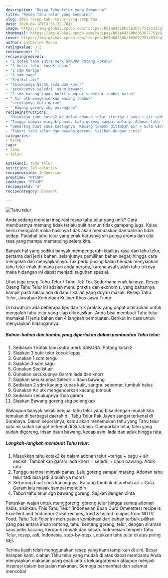 ```yaml
---
description: "Resep Tahu telur yang Sempurna"
title: "Resep Tahu telur yang Sempurna"
slug: 2061-resep-tahu-telur-yang-sempurna
date: 2020-04-18T13:36:22.701Z
image: https://img-global.cpcdn.com/recipes/b61a64318bd36307/751x532cq70/tahu-telur-foto-resep-utama.jpg
thumbnail: https://img-global.cpcdn.com/recipes/b61a64318bd36307/751x532cq70/tahu-telur-foto-resep-utama.jpg
cover: https://img-global.cpcdn.com/recipes/b61a64318bd36307/751x532cq70/tahu-telur-foto-resep-utama.jpg
author: Catherine Moran
ratingvalue: 3.2
reviewcount: 11
recipeingredient:
- "1 kotak tahu sutra merk SAKURA Potong kotak2"
- "3 butir telur kocok lepas"
- "1 sdm terigu"
- "3 sdm sagu"
- "Sedikit air"
- "secukupnya Garam lada dan knorr"
- "secukupnya Seledri  daun bawang"
- "2 sdm kacang kupas kulit sangrai sebentar tumbuk halus"
- " Air utk mengencerkan kacang tumbuk"
- "secukupnya Gula garam"
- " Bawang goreng sbg pelengkap"
recipeinstructions:
- "Masukkan tahu kotak2 ke dalam adonan telur +terigu + sagu + air sedikit. Tambahkan garam lada knorr + seledri + daun bawang. Aduk rata"
- "Tunggu sampai minyak panas. Lalu goreng sampai matang. Adonan tahu telur tadi bisa jadi 3 buah ya moms"
- "Sekarang buat saus kacangnya. Kacang tumbuk ditambah air + Gula Garam lalu masak sampai mendidih"
- "Taburi tahu telur dgn bawang goreng. Sajikan dengan cinta"
categories:
- Resep
tags:
- tahu
- telur

katakunci: tahu telur 
nutrition: 243 calories
recipecuisine: Indonesian
preptime: "PT10M"
cooktime: "PT43M"
recipeyield: "4"
recipecategory: Dessert

---
```



![Tahu telur](https://img-global.cpcdn.com/recipes/b61a64318bd36307/751x532cq70/tahu-telur-foto-resep-utama.jpg)

Anda sedang mencari inspirasi resep tahu telur yang unik? Cara membuatnya memang tidak terlalu sulit namun tidak gampang juga. Kalau keliru mengolah maka hasilnya tidak akan memuaskan dan bahkan tidak sedap. Padahal tahu telur yang enak harusnya sih punya aroma dan cita rasa yang mampu memancing selera kita.

Banyak hal yang sedikit banyak mempengaruhi kualitas rasa dari tahu telur, pertama dari jenis bahan, selanjutnya pemilihan bahan segar, hingga cara mengolah dan menyajikannya. Tak perlu pusing kalau hendak menyiapkan tahu telur enak di mana pun anda berada, karena asal sudah tahu triknya maka hidangan ini dapat menjadi suguhan spesial.

Lihat juga resep Tahu Telur / Tahu Tek Tek Sederhana enak lainnya. Resep Oseng Tahu Telur ini adalah menu praktis dan ekonomis, yang bahannya hampir pasti selalu ada di dapur kalian yang doyan masak. Resep Tahu Telur, Jawaban Kerinduan Kuliner Khas Jawa Timur.


Di bawah ini ada beberapa tips dan trik praktis yang dapat diterapkan untuk mengolah tahu telur yang siap dikreasikan. Anda bisa membuat Tahu telur memakai 11 jenis bahan dan 4 langkah pembuatan. Berikut ini cara untuk menyiapkan hidangannya.

<!--inarticleads1-->

##### Bahan-bahan dan bumbu yang diperlukan dalam pembuatan Tahu telur:

1. Sediakan 1 kotak tahu sutra merk SAKURA. Potong kotak2
1. Siapkan 3 butir telur kocok lepas
1. Gunakan 1 sdm terigu
1. Siapkan 3 sdm sagu
1. Gunakan Sedikit air
1. Gunakan secukupnya Garam lada dan knorr
1. Siapkan secukupnya Seledri + daun bawang
1. Sediakan 2 sdm kacang kupas kulit, sangrai sebentar, tumbuk halus
1. Gunakan  Air utk mengencerkan kacang tumbuk
1. Sediakan secukupnya Gula garam
1. Siapkan  Bawang goreng sbg pelengkap


Walaupun banyak sekali penjual tahu telur yang bisa dengan mudah kita temukan di berbagai daerah di. Tahu Telur Pak Jayen sangat terkenal di Surabaya. Dalam seporsinya, kamu akan menemukan tahu yang Tahu telur satu ini sudah sangat terkenal di Surabaya. Campurkan telur, tahu yang sudah digoreng, irisan daun bawang, kecap asin, lada dan aduk hingga rata. 

<!--inarticleads2-->

##### Langkah-langkah membuat Tahu telur:

1. Masukkan tahu kotak2 ke dalam adonan telur +terigu + sagu + air sedikit. Tambahkan garam lada knorr + seledri + daun bawang. Aduk rata
1. Tunggu sampai minyak panas. Lalu goreng sampai matang. Adonan tahu telur tadi bisa jadi 3 buah ya moms
1. Sekarang buat saus kacangnya. Kacang tumbuk ditambah air + Gula Garam lalu masak sampai mendidih
1. Taburi tahu telur dgn bawang goreng. Sajikan dengan cinta


Panaskan wajan untuk menggoreng, goreng telur hingga semua adonan habis, sisihkan. This Tahu Telur (Indonesian Bean Curd Omelettes) recipe is Excellent and find more Great recipes, tried &amp; tested recipes from NDTV Food. Tahu Tek Telor ini merupakan kombinasi dari bahan terbaik pilihan yang pas antara irisan lontong, tahu, kentang goreng, telur, dengan siraman saus petis kacang, kerupuk renyah dan kecap. Indonesian tempeh Tahu Telur, resep, asli, Indonesia, step-by-step. Letakkan tahu telur di atas piring saji. 

Terima kasih telah menggunakan resep yang kami tampilkan di sini. Besar harapan kami, olahan Tahu telur yang mudah di atas dapat membantu Anda menyiapkan makanan yang enak untuk keluarga/teman ataupun menjadi inspirasi dalam berjualan makanan. Semoga bermanfaat dan selamat mencoba!
